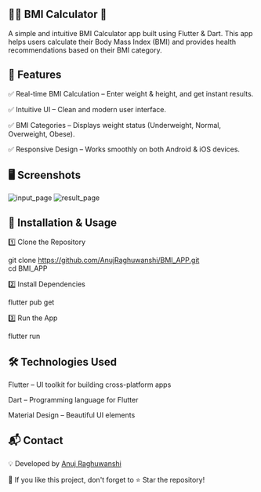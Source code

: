 ## 🏋️‍♂️ BMI Calculator 📱
A simple and intuitive BMI Calculator app built using Flutter & Dart. This app helps users calculate their Body Mass Index (BMI) and provides health recommendations based on their BMI category.

## 📌 Features
✅ Real-time BMI Calculation – Enter weight & height, and get instant results.  

✅ Intuitive UI – Clean and modern user interface.  

✅ BMI Categories – Displays weight status (Underweight, Normal, Overweight, Obese).  

✅ Responsive Design – Works smoothly on both Android & iOS devices.

## 🖥️ Screenshots
![input_page](https://github.com/user-attachments/assets/0fa30a98-b38e-490e-8a85-d830779b9782=200*200)
![result_page](https://github.com/user-attachments/assets/de42fee8-b24c-4dea-8672-923ef8049772=200*200)


## 🚀 Installation & Usage
1️⃣ Clone the Repository 

git clone https://github.com/AnujRaghuwanshi/BMI_APP.git<br>
cd BMI_APP  

2️⃣ Install Dependencies  

flutter pub get  

3️⃣ Run the App  

flutter run

## 🛠️ Technologies Used 

Flutter – UI toolkit for building cross-platform apps  

Dart – Programming language for Flutter  

Material Design – Beautiful UI elements  

## 📬 Contact  

💡 Developed by [ Anuj Raghuwanshi](https://github.com/AnujRaghuwanshi)

🙌 If you like this project, don't forget to ⭐ Star the repository!
